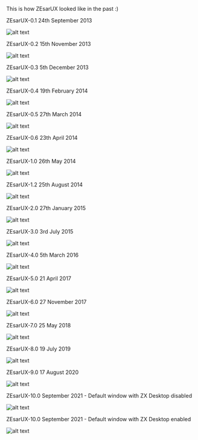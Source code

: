 This is how ZEsarUX looked like in the past :)


ZEsarUX-0.1 24th September 2013

![alt text](https://github.com/chernandezba/zesarux/raw/master/screenshots/screenshot-ZEsarUX-0.1.png "screenshot-ZEsarUX-0.1")


ZEsarUX-0.2 15th November 2013

![alt text](https://github.com/chernandezba/zesarux/raw/master/screenshots/screenshot-ZEsarUX-0.2.png "screenshot-ZEsarUX-0.2")


ZEsarUX-0.3 5th December 2013

![alt text](https://github.com/chernandezba/zesarux/raw/master/screenshots/screenshot-ZEsarUX-0.3.png "screenshot-ZEsarUX-0.3")


ZEsarUX-0.4 19th February 2014

![alt text](https://github.com/chernandezba/zesarux/raw/master/screenshots/screenshot-ZEsarUX-0.4.png "screenshot-ZEsarUX-0.4")


ZEsarUX-0.5 27th March 2014

![alt text](https://github.com/chernandezba/zesarux/raw/master/screenshots/screenshot-ZEsarUX-0.5.png "screenshot-ZEsarUX-0.5")


ZEsarUX-0.6 23th April 2014

![alt text](https://github.com/chernandezba/zesarux/raw/master/screenshots/screenshot-ZEsarUX-0.6.png "screenshot-ZEsarUX-0.6")


ZEsarUX-1.0 26th May 2014

![alt text](https://github.com/chernandezba/zesarux/raw/master/screenshots/screenshot-ZEsarUX-1.0.png "screenshot-ZEsarUX-1.0")


ZEsarUX-1.2 25th August 2014

![alt text](https://github.com/chernandezba/zesarux/raw/master/screenshots/screenshot-ZEsarUX-1.2.png "screenshot-ZEsarUX-1.2")


ZEsarUX-2.0 27th January 2015

![alt text](https://github.com/chernandezba/zesarux/raw/master/screenshots/screenshot-ZEsarUX-2.0.png "screenshot-ZEsarUX-2.0")


ZEsarUX-3.0 3rd July 2015

![alt text](https://github.com/chernandezba/zesarux/raw/master/screenshots/screenshot-ZEsarUX-3.0.png "screenshot-ZEsarUX-3.0")


ZEsarUX-4.0 5th March 2016

![alt text](https://github.com/chernandezba/zesarux/raw/master/screenshots/screenshot-ZEsarUX-4.0.png "screenshot-ZEsarUX-4.0")


ZEsarUX-5.0 21 April 2017

![alt text](https://github.com/chernandezba/zesarux/raw/master/screenshots/screenshot-ZEsarUX-5.0.png "screenshot-ZEsarUX-5.0")


ZEsarUX-6.0 27 November 2017

![alt text](https://github.com/chernandezba/zesarux/raw/master/screenshots/screenshot-ZEsarUX-6.0.png "screenshot-ZEsarUX-6.0")


ZEsarUX-7.0 25 May 2018

![alt text](https://github.com/chernandezba/zesarux/raw/master/screenshots/screenshot-ZEsarUX-7.0.png "screenshot-ZEsarUX-7.0")


ZEsarUX-8.0 19 July 2019

![alt text](https://github.com/chernandezba/zesarux/raw/master/screenshots/screenshot-ZEsarUX-8.0.png "screenshot-ZEsarUX-8.0")


ZEsarUX-9.0 17 August 2020

![alt text](https://github.com/chernandezba/zesarux/raw/master/screenshots/screenshot-ZEsarUX-9.0.png "screenshot-ZEsarUX-9.0")


ZEsarUX-10.0 September 2021 - Default window with ZX Desktop disabled

![alt text](https://github.com/chernandezba/zesarux/raw/master/screenshots/screenshot-ZEsarUX-10.0_no_zxdesktop.png "screenshot-ZEsarUX-10.0_no_zxdesktop")


ZEsarUX-10.0 September 2021 - Default window with ZX Desktop enabled

![alt text](https://github.com/chernandezba/zesarux/raw/master/screenshots/screenshot-ZEsarUX-10.0_zxdesktop.png "screenshot-ZEsarUX-10.0_zxdesktop")
